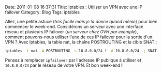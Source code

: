 Date: 2011-01-08 16:37:31
Title: Iptables : Utiliser un VPN avec une IP failover
Category: Blog
Tags: iptables

Allez, une petite astuce (_très facile mais je la donne quand même_) pour bien commencer le week-end. Considérons un serveur avec une interface réseau et plusieurs IP failover (_un serveur chez OVH par exemple_), comment pouvons-nous utiliser l'une de ces IP failover pour la sortie d'un VPN ? Avec Iptables, la table nat, la chaîne POSTROUTING et la cible SNAT :

``` bash
iptables -t nat -A POSTROUTING -s 10.8.0.0/24 ! -d 10.8.0.0/24 -j SNAT --to-source ipfailover
```

Pensez à remplacer `ipfailover` par l'adresse IP publique à utiliser et `10.8.0.0/24` par le réseau de votre VPN. Et bon week-end !
